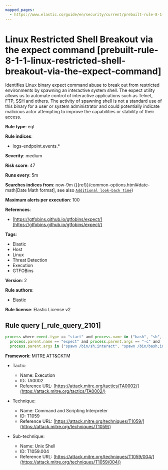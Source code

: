 ```yaml
---
mapped_pages:
  - https://www.elastic.co/guide/en/security/current/prebuilt-rule-8-1-1-linux-restricted-shell-breakout-via-the-expect-command.html
---
```


# Linux Restricted Shell Breakout via the expect command [prebuilt-rule-8-1-1-linux-restricted-shell-breakout-via-the-expect-command]

Identifies Linux binary expect command abuse to break out from restricted environments by spawning an interactive system shell. The expect utility allows us to automate control of interactive applications such as Telnet, FTP, SSH and others. The activity of spawning shell is not a standard use of this binary for a user or system administrator and could potentially indicate malicious actor attempting to improve the capabilities or stability of their access.

**Rule type**: eql

**Rule indices**:

* logs-endpoint.events.*

**Severity**: medium

**Risk score**: 47

**Runs every**: 5m

**Searches indices from**: now-9m ({{ref}}/common-options.html#date-math[Date Math format], see also [`Additional look-back time`](docs-content://solutions/security/detect-and-alert/create-detection-rule.md#rule-schedule))

**Maximum alerts per execution**: 100

**References**:

* [https://gtfobins.github.io/gtfobins/expect/](https://gtfobins.github.io/gtfobins/expect/)

**Tags**:

* Elastic
* Host
* Linux
* Threat Detection
* Execution
* GTFOBins

**Version**: 2

**Rule authors**:

* Elastic

**Rule license**: Elastic License v2

## Rule query [_rule_query_2101]

```js
process where event.type == "start" and process.name in ("bash", "sh", "dash") and
  process.parent.name == "expect" and process.parent.args == "-c" and
  process.parent.args in ("spawn /bin/sh;interact", "spawn /bin/bash;interact", "spawn /bin/dash;interact", "spawn sh;interact", "spawn bash;interact", "spawn dash;interact")
```

**Framework**: MITRE ATT&CKTM

* Tactic:

    * Name: Execution
    * ID: TA0002
    * Reference URL: [https://attack.mitre.org/tactics/TA0002/](https://attack.mitre.org/tactics/TA0002/)

* Technique:

    * Name: Command and Scripting Interpreter
    * ID: T1059
    * Reference URL: [https://attack.mitre.org/techniques/T1059/](https://attack.mitre.org/techniques/T1059/)

* Sub-technique:

    * Name: Unix Shell
    * ID: T1059.004
    * Reference URL: [https://attack.mitre.org/techniques/T1059/004/](https://attack.mitre.org/techniques/T1059/004/)



